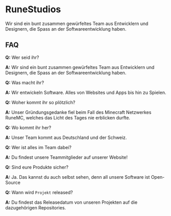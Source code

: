 # RuneStudios

Wir sind ein bunt zusammen gewürfeltes Team aus Entwicklern und Designern, die Spass an der Softwareentwicklung haben.

## FAQ

**Q:** Wer seid ihr?

**A:** Wir sind ein bunt zusammen gewürfeltes Team aus Entwicklern und Designern, die Spass an der Softwareentwicklung haben.


**Q:** Was macht ihr?

**A:** Wir entwickeln Software. Alles von Websites und Apps bis hin zu Spielen.



**Q:** Woher kommt ihr so plötzlich?

**A:** Unser Gründungsgedanke fiel beim Fall des Minecraft Netzwerkes RuneMC, welches das Licht des Tages nie erblicken durfte.


**Q:** Wo kommt ihr her?

**A:** Unser Team kommt aus Deutschland und der Schweiz.


**Q:** Wer ist alles im Team dabei?

**A:** Du findest unsere Teammitglieder auf unserer Website!


**Q:** Sind eure Produkte sicher?

**A:** Ja. Das kannst du auch selbst sehen, denn all unsere Software ist Open-Source


**Q:** Wann wird `Projekt` released?

**A:** Du findest das Releasedatum von unseren Projekten auf die dazugehörigen Repositories.
